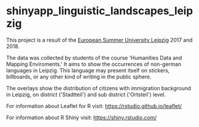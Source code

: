 # shinyapp_linguistic_landscapes_leipzig
This project is a result of the <a href='http://www.culingtec.uni-leipzig.de/ESU_C_T/'>European Summer University Leipzig</a> 2017 and 2018.

The data was collected by students of the course 'Humanities Data and Mapping Enviroments.' It aims to show the occurrences of non-german languages in Leipzig. This language may present itself on stickers, billboards, or any other kind of writing in the public sphere. 

The overlays show the distribution of citizens with immigration background in Leipzig, on district ('Stadtteil') and sub district ('Ortsteil') level.

For information about Leaflet for R visit: https://rstudio.github.io/leaflet/  

For information about R Shiny visit: https://shiny.rstudio.com/

